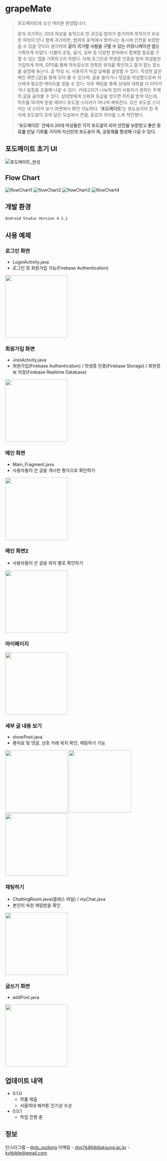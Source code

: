 # grapeMate

> 포도메이트에 오신 여러분 환영합니다.
> 
> 혼자 귀가하는 20대 여성을 표적으로 한 귀갓길 범죄가 증가하여 목적지가 비슷한 여럿이 만나 함께 귀가하면, 범죄의 표적에서 벗어나는 동시에 안전을 보장받을 수 있을 것이라 생각하여 <b>같이 귀가할 사람을 구할 수 있는 커뮤니케이션 앱</b>을 기획하게 되었다. 더불어 운동, 음식, 공부 등 다양한 분야에서 함께할 동료를 구할 수 있는 앱을 기획하고자 하였다. 자체 로그인과 학생증 인증을 받아 여성들만 가입하게 하며, GPS를 통해 약속장소의 정확한 위치를 확인하고 즐겨 찾는 장소를 설정해 놓는다. 글 작성 시, 사용자가 마감 날짜를 설정할 수 있다. 작성한 글은 메인 화면 [글]을 통해 모아 볼 수 있으며, 글을 올리거나 댓글을 작성함으로써 자신에게 필요한 메이트를 찾을 수 있다. 이후 채팅을 통해 상대와 대화를 더 이어가거나 일정을 조율해 나갈 수 있다. 카테고리가 나눠져 있어 사용자가 원하는 주제의 글을 골라볼 수 있다. 상대방에게 신뢰와 호감을 얻으면 하트를 받게 되는데, 하트를 10개씩 받을 때마다 포도알 스티커가 하나씩 채워진다. 모은 포도알 스티커는 내 스티커 보기 화면에서 확인 가능하다. <b>‘포도메이트’</b>는 포도송이의 한 꼭지에 포도알이 모여 달린 모습에서 연결, 동료의 의미를 느껴 착안했다.   
>
> <b>‘포도메이트’ 안에서 20대 여성들은 각각 포도알이 되어 안전을 보장받고 좋은 동료를 만날 기회를 가지며 자신만의 포도송이 즉, 공동체를 형성해 나갈 수 있다.</b>

## 포도메이트 초기 UI
![포도메이트_완성](https://user-images.githubusercontent.com/57867252/128599198-aca9020a-08ed-4392-b6bc-0f40a8a1cc87.jpg)

## Flow Chart
![flowChart1](https://user-images.githubusercontent.com/57867252/131131823-2b8b0d05-c93a-4ee0-a93e-dd45dee1fe6d.png)
![flowChart2](https://user-images.githubusercontent.com/57867252/131136226-3da55318-766a-4081-b55d-87574a821895.png)
![flowChart3](https://user-images.githubusercontent.com/57867252/131136343-ea9b3076-729a-48f4-b8f5-9cd14a96822c.png)
![flowChart4](https://user-images.githubusercontent.com/57867252/131136430-50199a29-2987-4369-9aba-0c1f3da133b2.png)


## 개발 환경

```sh
Android Studio Version 4.1.1
```

## 사용 예제
### 로그인 화면  
- LoginActivity.java
- 로그인 및 회원가입 가능(Firebase Authentication)
<img src="https://user-images.githubusercontent.com/57867252/131130469-b12f72c1-d622-42b6-bd26-b0df5b76cd45.png" width="200"/>

### 회원가입 화면 
- JoinActivity.java
- 회원가입(Firebase Authentication) / 학생증 인증(Firebase Storage) / 회원정보 저장(Firebase Realtime Database)
<img src="https://user-images.githubusercontent.com/57867252/131136973-37dac5a7-b79b-4bd8-8b43-213c0b19c765.png" width="200"/>

### 메인 화면
- Main_Fragment.java
- 사용자들이 쓴 글을 게시판 형식으로 확인하기
<img src="https://user-images.githubusercontent.com/57867252/131136587-9e87acdb-f810-4d99-ae33-c8d09b6ce4bd.png" width="200"/>

### 메인 화면2
- 사용자들이 쓴 글을 위치 별로 확인하기
<img src="https://user-images.githubusercontent.com/57867252/131138994-f4ebf5a9-5ca3-4f77-89ec-c21312161d07.png" width="200"/>

### 마이페이지
<img src="https://user-images.githubusercontent.com/57867252/131139094-59398fcb-3d9f-4f9b-b31f-37582a64501d.png" width="200"/>

### 세부 글 내용 보기 
- showPost.java  
- 좋아요 및 댓글, 선호 거래 위치 확인, 채팅하기 기능  

<img src="https://user-images.githubusercontent.com/57867252/131140540-00075252-43f7-47a5-ac3a-92b7cf5b12a4.png" width="200"/> <img src="https://user-images.githubusercontent.com/57867252/131140251-bbe30fa2-907a-41b3-86f3-eeb3f5d34630.png" width="200"/> <img src="https://user-images.githubusercontent.com/57867252/131140695-104fdb70-5584-492f-9eeb-cdc6017871b2.png" width="200"/>

### 채팅하기
- ChattingRoom.java(클래스 파일) / myChat.java
- 본인이 속한 채팅방을 확인
<img src="https://user-images.githubusercontent.com/57867252/131141062-c778b023-194f-42cf-9d07-083014e5d242.png" width="200"/>


### 글쓰기 화면
- addPost.java
<img src="https://user-images.githubusercontent.com/57867252/131138818-29d441b6-9bd6-45e7-9a58-0e9ead2bc53c.png" width="200"/>




## 업데이트 내역

* 0.1.0
    * 작품 제출
    * 서울여대 해커톤 인기상 수상
* 0.0.1
    * 작업 진행 중

## 정보

인스타그램 – [@ds_podong](https://www.instagram.com/ds_podong/)
이메일 - shn7446@duksung.ac.kr  - kytbible@gmail.com

